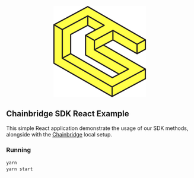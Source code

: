 <p align="center"><a href="https://https://chainsafe.io/"><img width="250" title="Chainbridge UI" src='../../assets/chainsafe_logo.png'/></a></p>

## Chainbridge SDK React Example

This simple React application demonstrate the usage of our SDK methods, alongside with the [Chainbridge](https://github.com/ChainSafe/chainbridge-core) local setup.

### Running

```bash
yarn
yarn start
```
